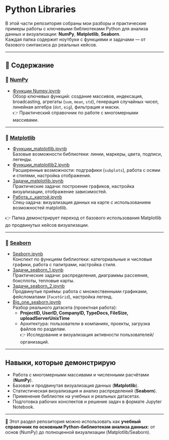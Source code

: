 # Python Libraries

В этой части репозитория собраны мои разборы и практические примеры работы с ключевыми библиотеками Python для анализа данных и визуализации: **NumPy**, **Matplotlib**, **Seaborn**.  
Каждая папка содержит ноутбуки с функциями и задачами — от базового синтаксиса до реальных кейсов.

---

## 📂 Содержание

### 🔹 [NumPy](numpy)
- [Функции Numpy.ipynb](numpy/Функции%20Numpy.ipynb)  
  Обзор ключевых функций: создание массивов, индексация, broadcasting, агрегаты (`sum`, `mean`, `std`), генерация случайных чисел, линейная алгебра (`dot`, `eig`), фильтрация и маски.  
  👉 Практический справочник по работе с многомерными массивами.

---

### 🔹 [Matplotlib](matplotlib)
- [Функции_matplotlib.ipynb](matplotlib/Функции_matplotlib.ipynb)  
  Базовые возможности библиотеки: линии, маркеры, цвета, подписи, легенды.  
- [Функции_matplotlib2.ipynb](matplotlib/Функции_matplotlib2.ipynb)  
  Расширенные возможности: подграфики (`subplots`), работа с осями и стилями, настройка отображения.  
- [Задачи_matplotlib.ipynb](matplotlib/Задачи_matplotlib.ipynb)  
  Практические задачи: построение графиков, настройка визуализации, отображение зависимостей.  
- [Работа_с_картой.ipynb](matplotlib/Работа_с_картой.ipynb)  
  Спец-задача: визуализация данных на карте с использованием возможностей matplotlib.  

👉 Папка демонстрирует переход от базового использования Matplotlib до продвинутых кейсов визуализации.

---

### 🔹 [Seaborn](seaborn)
- [Seaborn.ipynb](seaborn/Seaborn.ipynb)  
  Конспект по функциям библиотеки: категориальные и числовые графики, работа с палитрами, настройка стиля.  
- [Задачи_seaborn_1.ipynb](seaborn/Задачи_seaborn_1.ipynb)  
  Практические задачи: распределения, диаграммы рассеяния, боксплоты, тепловые карты.  
- [Задачи_seaborn_2.ipynb](seaborn/Задачи_seaborn_2.ipynb)  
  Продвинутые приёмы: работа с множественными графиками, фейсломапами (`FacetGrid`), настройка легенд.  
- [Big_one_seaborn.ipynb](seaborn/Big_one_seaborn.ipynb)  
  Разбор реального датасета (проектная работа):  
  - **ProjectID, UserID, CompanyID, TypeDocs, FileSize, uploadServerUnixTime**  
  - Архитектура: пользователи в компаниях, проекты, загрузка файлов по разделам.  
  👉 Исследование и визуализация активности пользователей/организаций.

---

## Навыки, которые демонстрирую
- Работа с многомерными массивами и численными расчётами (**NumPy**).  
- Базовая и продвинутая визуализация данных (**Matplotlib**).  
- Статистическая визуализация и анализ распределений (**Seaborn**).  
- Применение библиотек на учебных и реальных датасетах.  
- Подготовка рабочих конспектов и решение задач в формате Jupyter Notebook.

---

📌 Этот раздел репозитория можно использовать как **учебный справочник по основным Python-библиотекам анализа данных**: от основ (NumPy) до полноценной визуализации (Matplotlib/Seaborn).
